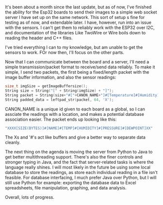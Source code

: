 It's been about a month since the last update, but as of now, I've finished the ability for the Esp32 boards to send their images to a simple web socket server I have set up on the same network.
This sort of setup s fine for testing as of now, and extendable later. I have, however, run into an issue with the sensors. I can't get them to reliably work with the ESP32 over I2C, and documentation of the libraries Like TwoWire or Wire boils down to reading the header and C++ files.

I've tried everything I can to my knowledge, but am unable to get the sensors to work. FOr now then, I'll focus on the other parts.

Now that I can communicate between the board and a server, I'll need a simple transmission/packet format to receive/send data reliably. To make it simple, I send two packets, the first being a fixed/length packet with the image buffer information, and also the sensor readings:

```c
size_t imgSize = getImageBuffersize();
String size = String("[" + String(imgSize) + "]");
String packet = String(size+"#["+CANON_NAME+"]#[Temperature]#[Humidity]#[Pressure]#[Dewpoint]XX");
String padded_data = leftpad_str(packet, 64, 'X');
```
CANON_NAME is a unique id given to each board as a global, so I can assciate the readings with a location, and makes a potential database association easier. The packet ends up looking like this:

```c
"XXXX[SIZE(BYTES)]#[NAME]#[TEMP]#[HUMIDITY]#[PRESSURE]#[DEWPOINT]XX"
```
The Xs and '#'s act like buffers and give a better way to separate data cleanly.

The next thing on the agenda is moving the server from Python to Java to get better multithreading support. There's also the finer controls and stronger typing in Java, and the fact that server-related tasks is where the language really shines. I will most likely in the future be using some local database to store the readings, as store each individual reading in a file isn't feasible. For database interfacing, I much prefer Java over Python, but I will still use Python for example: exporting the database data to Excel spreadsheets, file manipulation, graphing, and data analysis.

Overall, lots of progress.